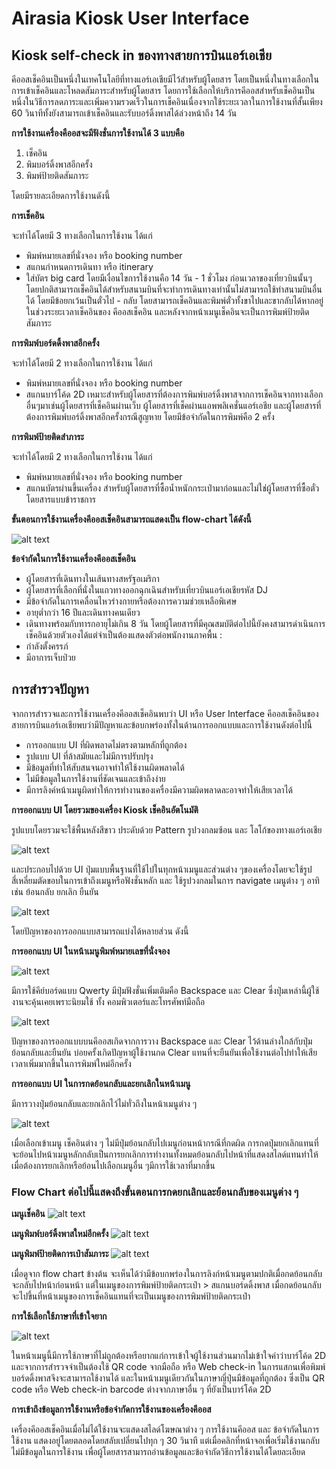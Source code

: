 # Airasia Kiosk User Interface
## Kiosk self-check in ของทางสายการบินแอร์เอเชีย

คีออสเช็คอินเป็นหนึ่งในเทคโนโลยีที่ทางแอร์เอเชียมีไว้สำหรับผู้โดยสาร โดยเป็นหนึ่งในทางเลือกในการเข้าเช็คอินและโหลดสัมภาระสำหรับผู้โดยสาร โดยการใช้เลือกให้บริการคีออสสำหรับเช็คอินเป็นหนึ่งในวิธีการลดภาระและเพิ่มความรวดเร็วในการเช็คอินเนื่องจากใช้ระยะเวลาในการใช้งานที่สั้นเพียง 60 วินาทีทั้งยังสามารถเข้าเช็คอินและรับบอร์ดิ้งพาสได้ล่วงหน้าถึง 14 วัน

**การใช้งานเครื่องคืออสจะมีฟังชั่นการใช้งานได้ 3 แบบคือ**
1.	เช็คอิน
2.	พิมบอร์ดิ้งพาสอีกครั้ง
3.	พิมพ์ป้ายติดสัมภาระ

โดยมีรายละเอียดการใช้งานดังนี้

**การเช็คอิน**

จะทำได้โดยมี 3 ทางเลือกในการใช้งาน ได้แก่
-	พิมพ์หมายเลขที่นั่งจอง หรือ booking number
-	สแกนกำหนดการเดินทา หรือ itinerary
-	ใส่บัตร big card
โดยมีเงื่อนไขการใช้งานคือ 14 วัน - 1 ชั่วโมง ก่อนเวลาของเที่ยวบินนั้นๆ โดยปกติสามารถเช็คอินได้สำหรับสนามบินที่จะทำการเดินทางเท่านั้นไม่สามารถใช้ทำสนามบินอื่นได้ โดยมีข้อยกเว้นเป็นตั๋วไป - กลับ โดยสามารถเช็คอินและพิมพ์ตั๋วทั้งขาไปและขากลับได้หากอยู่ในช่วงระยะเวลาเช็คอินของ คีออสเช็คอิน และหลังจากหน้าเมนูเช็คอินจะเป็นการพิมพ์ป้ายติดสัมภาระ


**การพิมพ์บอร์ดดิ้งพาสอีกครั้ง**

จะทำได้โดยมี 2 ทางเลือกในการใช้งาน ได้แก่
-	พิมพ์หมายเลขที่นั่งจอง หรือ booking number
-	สแกนบาร์โค้ด 2D
เหมาะสำหรับผู้โดยสารที่ต้องการพิมพ์บอร์ดิ้งพาสจากการเช็คอินจากทางเลือกอื่นๆมาเช่นผู้โดยสารที่เช็คอินผ่านเว็บ ผู้โดยสารที่เช็คผ่านแอพพลิเคชั่นแอร์เอชีย และผู้โดยสารที่ต้องการพิมพ์บอร์ดิ้งพาสอีกครั้งกรณีสูญหาย โดยมีข้อจำกัดในการพิมพ์คือ 2 ครั้ง

**การพิมพ์ป้ายติดสำภาระ**

จะทำได้โดยมี 2 ทางเลือกในการใช้งาน ได้แก่
-	พิมพ์หมายเลขที่นั่งจอง หรือ booking number
-	สแกนบัตรผ่านขึ้นเครื่อง
สำหรับผู้โดยสารที่ซื้อน้ำหนักกระเป๋ามาก่อนและไม่ใช่ผู้โดยสารที่ซื้อตั๋วโดยสารแบบข้าราชการ

**ขั้นตอนการใช้งานเครื่องคีออสเช็คอินสามารถแสดงเป็น flow-chart ได้ดังนี้**

![alt text](https://raw.githubusercontent.com/platou18/AirasiaUX/master/Chart1.png)

**ข้อจำกัดในการใช้งานเครื่องคีออสเช็คอิน**

-	ผู้โดยสารที่เดินทางในเส้นทางสหรัฐอเมริกา
-	ผู้โดยสารที่เลือกที่นั่งในแถวทางออกฉุกเฉินสำหรับเที่ยวบินแอร์เอเชียรหัส DJ
-	มีข้อจำกัดในการเคลื่อนไหวร่างกายหรือต้องการความช่วยเหลือพิเศษ
-	อายุต่ำกว่า 16 ปีและเดินทางคนเดียว
-	เดินทางพร้อมกับทารกอายุไม่เกิน 8 วัน
โดยผู้โดยสารที่มีคุณสมบัติต่อไปนี้ยังคงสามารดำเนินการเช็คอินด้วยตัวเองได้แต่จำเป็นต้องแสดงตัวต่อพนักงานภาคพื้น :
-	กำลังตั้งครรภ์
-	มีอาการเจ็บป่วย

## การสำรวจปัญหา
จากการสำรวจและการใช้งานเครื่องคีออสเช็คอินพบว่า UI หรือ User Interface คีออสเช็คอินของสายการบินแอร์เอเชียพบว่ามีปัญหาและข้อบกพร่องทั้งในด้านการออกแบบและการใช้งานดังต่อไปนี้
-	การออกแบบ UI ที่ผิดพลาดไม่ตรงตามหลักที่ถูกต้อง
-	รูปแบบ UI ที่ล้าสมัยและไม่มีการปรับปรุง
-	มีข้อมูลที่ทำให้สับสนจนอาจทำให้ใช้งานผิดพลาดได้
-	ไม่มีข้อมูลในการใช้งานที่ชัดเจนและเข้าถึงง่าย
-	มีการลิงค์หน้าเมนูผิดทำให้การทำงานของเครื่องมีความผิดพลาดละอาจทำให้เสียเวลาได้

**การออกแบบ UI โดยรวมของเครื่อง Kiosk เช็คอินอัตโนมัติ**

รูปแบบโดยรวมจะใช้พื้นหลังสีขาว ประดับด้วย Pattern รูปวงกลมซ้อน และ โลโก้ของทางแอร์เอเชีย

![alt text](https://raw.githubusercontent.com/platou18/AirasiaUX/master/Pic1.png)

และประกอบไปด้วย UI ปุ่มแบบพื้นฐานที่ใช้ไปในทุกหน้าเมนูและส่วนต่าง ๆของเครื่องโดยจะใช้รูป สี่เหลี่ยมตัดขอบในการเข้าถึงเมนูหรือฟังชั่นหลัก และ ใช้รูปวงกลมในการ navigate เมนูต่าง ๆ อาทิเช่น ย้อนกลับ ยกเลิก ยืนยัน

![alt text](https://raw.githubusercontent.com/platou18/AirasiaUX/master/Pic2.PNG)

โดยปัญหาของการออกแบบสามารถแบ่งได้หลายส่วน ดังนี้

**การออกแบบ UI ในหน้าเมนูพิมพ์หมายเลขที่นั่งจอง**

![alt text](https://raw.githubusercontent.com/platou18/AirasiaUX/master/Pic3.png)

มีการใช้คีย์บอร์ดแบบ Qwerty มีปุ่มฟังชั่นเพิ่มเติมคือ Backspace และ Clear ซึ่งปุ่มเหล่านี้ผู้ใช้งานจะคุ้นเคยเพราะนิยมใช้ ทั้ง คอมพิวเตอร์และโทรศัพท์มือถือ

![alt text](https://raw.githubusercontent.com/platou18/AirasiaUX/master/Pic4.png)

ปัญหาของการออกแบบบนคีออสเกิดจากการวาง Backspace และ Clear ไว้ด้านล่างใกล้กับปุ่มย้อนกลับและยืนยัน บ่อยครั้งเกิดปัญหาผู้ใช้งานกด Clear แทนที่จะยืนยันเพื่อใช้งานต่อไปทำให้เสียเวลาเพิ่มมากขึ้นในการพิมพ์ใหม่อีกครั้ง

**การออกแบบ UI ในการกดย้อนกลับและยกเลิกในหน้าเมนู**

มีการวางปุ่มย้อนกลับและยกเลิกไว้ไม่ทั่วถึงในหน้าเมนูต่าง ๆ

![alt text](https://raw.githubusercontent.com/platou18/AirasiaUX/master/Pic5.png)

เมื่อเลือกเข้าเมนู เช็คอินต่าง ๆ ไม่มีปุ่มย้อนกลับไปเมนูก่อนหน้ากรณีที่กดผิด การกดปุ่มยกเลิกแทนที่จะย้อนไปหน้าเมนูหลักกลับเป็นการยกเลิกการทำงานทั้งหมดย้อนกลับไปหน้าที่แสดงสไลด์แทนทำให้เมื่อต้องการยกเลิกหรือย้อนไปเลือกเมนูอื่น ๆมีการใช้เวลาที่มากขึ้น

### Flow Chart ต่อไปนี้แสดงถึงขั้นตอนการกดยกเลิกและย้อนกลับของเมนูต่าง ๆ
**เมนูเช็คอิน**
![alt text](https://raw.githubusercontent.com/platou18/AirasiaUX/master/Chart2.png)

**เมนูพิมพ์บอร์ดิ้งพาสใหม่อีกครั้ง**
![alt text](https://raw.githubusercontent.com/platou18/AirasiaUX/master/Chart3.png)

**เมนูพิมพ์ป้ายติดการเป๋าสัมภาระ**
![alt text](https://raw.githubusercontent.com/platou18/AirasiaUX/master/Chart4.png)

เมื่อดูจาก flow chart ข้างต้น จะเห็นได้ว่ามีข้อบกพร่องในการลิงก์หน้าเมนูตามปกติเมื่อกดย้อนกลับจะกลับไปหน้าก่อนหน้า แต่ในเมนูของการพิมพ์ป้ายติดกระเป๋า > สแกนบอร์ดดิ้งพาส เมื่อกดย้อนกลับจะไปขึ้นที่หน้าเมนูของการเช็คอินแทนที่จะเป็นเมนูของการพิมพ์ป้ายติดกระเป๋า

**การใช้เลือกใช้ภาษาที่เข้าใจยาก**

![alt text](https://raw.githubusercontent.com/platou18/AirasiaUX/master/Pic6.png)

ในหน้าเมนูนี้มีการใช้ภาษาที่ไม่ถูกต้องหรือยากแก่การเข้าใจผู้ใช้งานส่วนมากไม่เข้าใจคำว่าบาร์โค้ด 2D และจากการสำรวจจำเป็นต้องใช้ QR code จากมือถือ หรือ Web check-in ในการแสกนเพื่อพิมพ์บอร์ดดิ้งพาสจึงจะสามารถใช้งานได้ และในหน้าเมนูเดียวกันในภาษาญี่ปุ่นมีข้อมูลที่ถูกต้อง ซึ่งเป็น QR code หรือ Web check-in barcode ต่างจากภาษาอื่น ๆ ที่ยังเป็นบาร์โค้ด 2D

**การเข้าถึงข้อมูลการใช้งานหรือข้อจำกัดการใช้งานของเครื่องคีออส**

เครื่องคีออสเช็คอินเมื่อไม่ได้ใช้งานจะแสดงสไลด์โฆษณาต่าง ๆ การใช้งานคีออส และ ข้อจำกัดในการใช้งาน แสดงอยู่โดยตลอดโดยสลับเปลี่ยนไปทุก ๆ 30 วินาที แต่เมื่อคลิกที่หน้าจอเพื่อเริ่มใช้งานกลับไม่มีข้อมูลในการใช้งาน เพื่อผู้โดยสารสามารถอ่านข้อมูลและข้อจำกัดวิธีการใช้งานได้โดยละเอียด
